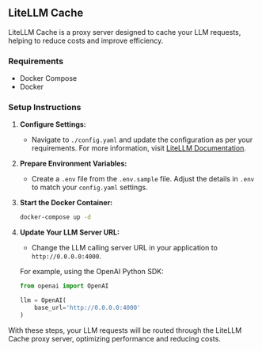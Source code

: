 ## LiteLLM Cache

LiteLLM Cache is a proxy server designed to cache your LLM requests, helping to reduce costs and improve efficiency.

### Requirements
- Docker Compose
- Docker

### Setup Instructions

1. **Configure Settings:**
   - Navigate to `./config.yaml` and update the configuration as per your requirements. For more information, visit [LiteLLM Documentation](https://litellm.vercel.app/).

2. **Prepare Environment Variables:**
   - Create a `.env` file from the `.env.sample` file. Adjust the details in `.env` to match your `config.yaml` settings.

3. **Start the Docker Container:**
   ```bash
   docker-compose up -d
   ```

4. **Update Your LLM Server URL:**
   - Change the LLM calling server URL in your application to `http://0.0.0.0:4000`.
   
   For example, using the OpenAI Python SDK:
   ```python
   from openai import OpenAI

   llm = OpenAI(
       base_url='http://0.0.0.0:4000'
   )
   ```

With these steps, your LLM requests will be routed through the LiteLLM Cache proxy server, optimizing performance and reducing costs.